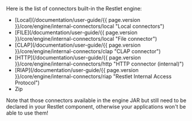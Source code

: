 Here is the list of connectors built-in the Restlet engine:

-   [Local](/documentation/user-guide/{{ page.version }}/core/engine/internal-connectors/local "Local connectors")
-   [FILE](/documentation/user-guide/{{ page.version }}/core/engine/internal-connectors/local "File connector")
-   [CLAP](/documentation/user-guide/{{ page.version }}/core/engine/internal-connectors/clap "CLAP connector")
-   [HTTP](/documentation/user-guide/{{ page.version }}/core/engine/internal-connectors/http "HTTP connector (internal)")
-   [RIAP](/documentation/user-guide/{{ page.version }}/core/engine/internal-connectors/riap "Restlet Internal Access Protocol")
-   Zip

Note that those connectors available in the engine JAR but still need to
be declared in your Restlet component, otherwise your applications won't
be able to use them!
